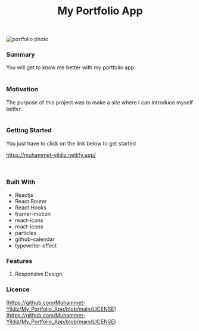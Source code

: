 
 
<h1 align='center'> My Portfolio App </h1>
</br>


 ![portfolio photo](https://user-images.githubusercontent.com/72153125/132503959-675bbd7a-1c51-4a0d-8659-4d0bdc042a15.png)

 
 
 
 
 ### Summary
 
You will get to know me better with my portfolio app
 <br> 
<br> 
 ### Motivation
The purpose of this project was to make a site where I can introduce myself better.
<br> 
<br> 
 
 ###  Getting Started

You just have to click on the link below to get started 
</br>

https://muhammet-yildiz.netlify.app/
 
<br> 
 
 
### Built With

- Reactjs
- React Router
- React Hooks
- framer-motion
- react-icons
- react-icons
- particles
- github-calendar
- typewriter-effect

### Features

1. Responsive Design.




### Licence

[https://github.com/Muhammet-Yildiz/My_Portfolio_App/blob/main/LICENSE](https://github.com/Muhammet-Yildiz/My_Portfolio_App/blob/main/LICENSE)


